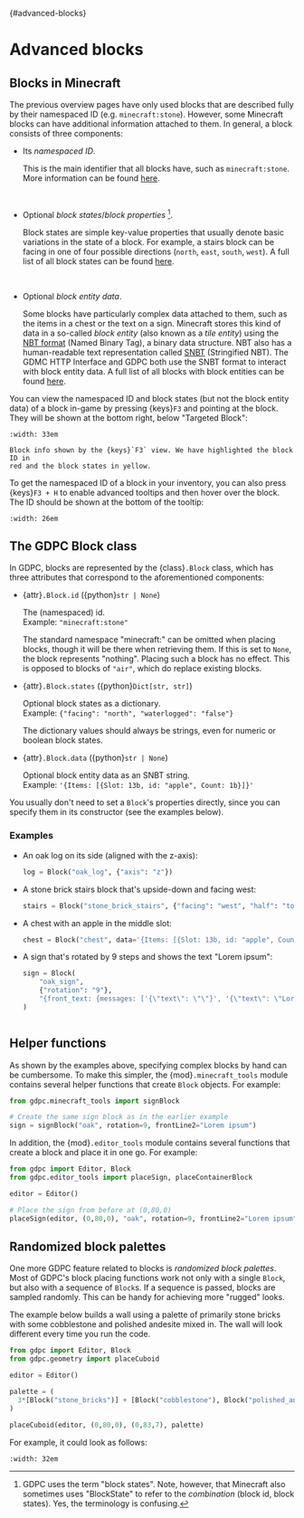 {#advanced-blocks}
# Advanced blocks

## Blocks in Minecraft

The previous overview pages have only used blocks that are described fully by
their namespaced ID (e.g. `minecraft:stone`). However, some Minecraft blocks can
have additional information attached to them. In general, a block consists of
three components:

- Its *namespaced ID*.

  This is the main identifier that all blocks have, such as
  `minecraft:stone`. More information can be found
  [here](https://minecraft.wiki/w/Resource_location).

  &nbsp;


- Optional *block states*/*block properties* [^blockstates].

  [^blockstates]: GDPC uses the term "block states". Note, however, that
  Minecraft also sometimes uses "BlockState" to refer to the *combination*
  (block id, block states). Yes, the terminology is confusing.

  Block states are simple key-value properties that usually denote basic
  variations in the state of a block.
  For example, a stairs block can be facing in one of four possible directions
  (`north`, `east`, `south`, `west`).
  A full list of all block states can be found
  [here](https://minecraft.wiki/w/Block_states).

  &nbsp;


- Optional *block entity data*.

  Some blocks have particularly complex data attached to them, such as the items
  in a chest or the text on a sign. Minecraft stores this kind of data in a
  so-called *block entity* (also known as a *tile entity*) using the
  [NBT format](https://minecraft.wiki/NBT_format) (Named Binary Tag), a binary
  data structure. NBT also has a human-readable text representation called
  [SNBT](https://minecraft.wiki/w/NBT_format#SNBT_format) (Stringified NBT). The
  GDMC HTTP Interface and GDPC both use the SNBT format to interact with block
  entity data.
  A full list of all blocks with block entities can be found
  [here](https://minecraft.wiki/w/Block_entity).


You can view the namespaced ID and block states (but not the block
entity data) of a block in-game by
pressing {keys}`F3` and pointing at the block. They will be shown at the bottom
right, below "Targeted Block":

```{figure} ../images/f3-block.png
:width: 33em

Block info shown by the {keys}`F3` view. We have highlighted the block ID in
red and the block states in yellow.
```

To get the namespaced ID of a block in your inventory, you can also press
{keys}`F3 + H` to enable advanced tooltips and then hover over the block. The
ID should be shown at the bottom of the tooltip:

```{figure} ../images/advanced-tooltip.png
:width: 26em
```


## The GDPC Block class

In GDPC, blocks are represented by the {class}`.Block` class, which has three
attributes that correspond to the aforementioned components:

- {attr}`.Block.id` ({python}`str | None`)

  The (namespaced) id.\
  Example: `"minecraft:stone"`

  The standard namespace "minecraft:" can be omitted when placing blocks,
  though it will be there when retrieving them. If this is set to `None`, the
  block represents "nothing". Placing such a block has no effect. This is
  opposed to blocks of `"air"`, which do replace existing blocks.


- {attr}`.Block.states` ({python}`Dict[str, str]`)

  Optional block states as a dictionary.\
  Example: `{"facing": "north", "waterlogged": "false"}`

  The dictionary values should always be strings, even for numeric or boolean
  block states.


- {attr}`.Block.data` ({python}`str | None`)

  Optional block entity data as an SNBT string.\
  Example: `'{Items: [{Slot: 13b, id: "apple", Count: 1b}]}'`


You usually don't need to set a `Block`'s properties directly, since you can
specify them in its constructor (see the examples below).

### Examples

- An oak log on its side (aligned with the z-axis):
  ```python
  log = Block("oak_log", {"axis": "z"})
  ```

- A stone brick stairs block that's upside-down and facing west:
  ```python
  stairs = Block("stone_brick_stairs", {"facing": "west", "half": "top"})
  ```

- A chest with an apple in the middle slot:
  ```python
  chest = Block("chest", data='{Items: [{Slot: 13b, id: "apple", Count: 1b}]}')
  ```

- A sign that's rotated by 9 steps and shows the text "Lorem ipsum":
  ```python
  sign = Block(
      "oak_sign",
      {"rotation": "9"},
      "{front_text: {messages: ['{\"text\": \"\"}', '{\"text\": \"Lorem ipsum\"}', '{\"text\": \"\"}', '{\"text\": \"\"}']}}"
  )
  ```

```{image} ../images/advanced-blocks.png
```


## Helper functions

As shown by the examples above, specifying complex blocks by hand can be
cumbersome. To make this simpler, the {mod}`.minecraft_tools` module contains
several helper functions that create `Block` objects. For example:

```python
from gdpc.minecraft_tools import signBlock

# Create the same sign block as in the earlier example
sign = signBlock("oak", rotation=9, frontLine2="Lorem ipsum")
```

In addition, the {mod}`.editor_tools` module contains several functions that
create a block and place it in one go. For example:

```python
from gdpc import Editor, Block
from gdpc.editor_tools import placeSign, placeContainerBlock

editor = Editor()

# Place the sign from before at (0,80,0)
placeSign(editor, (0,80,0), "oak", rotation=9, frontLine2="Lorem ipsum")
```


## Randomized block palettes

One more GDPC feature related to blocks is *randomized block palettes*.
Most of GDPC's block placing functions work not only with a single `Block`, but
also with a sequence of `Block`s. If a sequence is passed, blocks are sampled
randomly. This can be handy for achieving more "rugged" looks.

The example below builds a wall using a palette of primarily stone bricks with
some cobblestone and polished andesite mixed in. The wall will look different
every time you run the code.

```python
from gdpc import Editor, Block
from gdpc.geometry import placeCuboid

editor = Editor()

palette = (
  3*[Block("stone_bricks")] + [Block("cobblestone"), Block("polished_andesite")]
)

placeCuboid(editor, (0,80,0), (0,83,7), palette)
```

For example, it could look as follows:

```{figure} ../images/randomized-wall.png
:width: 32em
```
